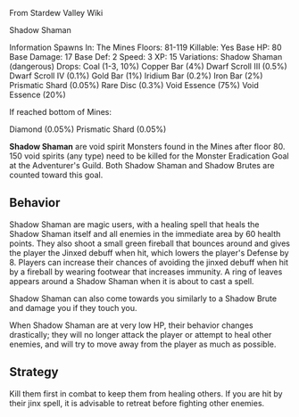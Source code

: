 From Stardew Valley Wiki

Shadow Shaman

Information Spawns In: The Mines Floors: 81-119 Killable: Yes Base HP: 80 Base Damage: 17 Base Def: 2 Speed: 3 XP: 15 Variations: Shadow Shaman (dangerous) Drops: Coal (1-3, 10%) Copper Bar (4%) Dwarf Scroll III (0.5%) Dwarf Scroll IV (0.1%) Gold Bar (1%) Iridium Bar (0.2%) Iron Bar (2%) Prismatic Shard (0.05%) Rare Disc (0.3%) Void Essence (75%) Void Essence (20%)

If reached bottom of Mines:

Diamond (0.05%) Prismatic Shard (0.05%)

**Shadow Shaman** are void spirit Monsters found in the Mines after floor 80. 150 void spirits (any type) need to be killed for the Monster Eradication Goal at the Adventurer's Guild. Both Shadow Shaman and Shadow Brutes are counted toward this goal.

## Behavior

Shadow Shaman are magic users, with a healing spell that heals the Shadow Shaman itself and all enemies in the immediate area by 60 health points. They also shoot a small green fireball that bounces around and gives the player the Jinxed debuff when hit, which lowers the player's Defense by 8. Players can increase their chances of avoiding the jinxed debuff when hit by a fireball by wearing footwear that increases immunity. A ring of leaves appears around a Shadow Shaman when it is about to cast a spell.

Shadow Shaman can also come towards you similarly to a Shadow Brute and damage you if they touch you.

When Shadow Shaman are at very low HP, their behavior changes drastically; they will no longer attack the player or attempt to heal other enemies, and will try to move away from the player as much as possible.

## Strategy

Kill them first in combat to keep them from healing others. If you are hit by their jinx spell, it is advisable to retreat before fighting other enemies.